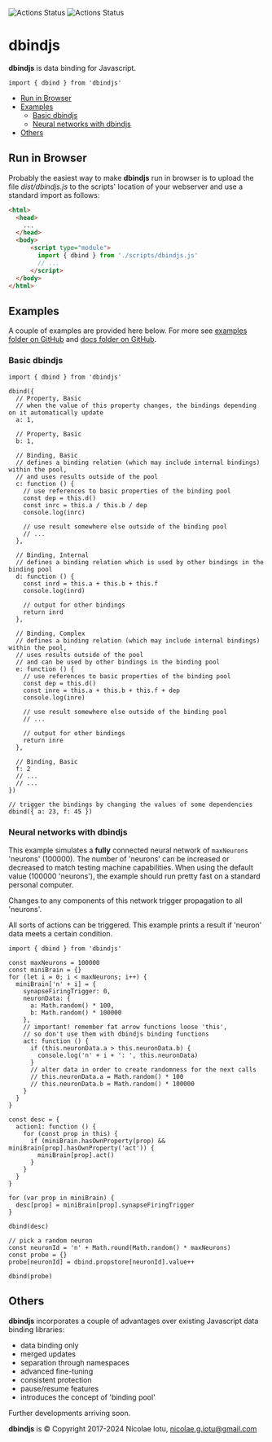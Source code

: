 ![Actions Status](https://github.com/NicolaeIotu/dbindjs/workflows/CI/badge.svg)
![Actions Status](https://github.com/NicolaeIotu/dbindjs/workflows/Coverage/badge.svg)

# dbindjs

**dbindjs** is data binding for Javascript.


`import { dbind } from 'dbindjs'`


* [Run in Browser](#run-in-browser)
* [Examples](#examples)
    * [Basic dbindjs](#basic-dbindjs)
    * [Neural networks with dbindjs](#neural-networks-with-dbindjs)
* [Others](#others)

## Run in Browser
Probably the easiest way to make **dbindjs** run in browser is to upload the file *dist/dbindjs.js* to the scripts' location of your webserver and use a standard import as follows:
```html
<html>
  <head>
    ...
  </head>
  <body>
      <script type="module">
        import { dbind } from './scripts/dbindjs.js'
        // ...
      </script>
  </body>
</html>
```

## Examples
A couple of examples are provided here below. For more see 
<a href="https://github.com/NicolaeIotu/dbindjs/tree/main/examples" title="examples folder on GitHub">examples folder on GitHub</a> and 
<a href="https://github.com/NicolaeIotu/dbindjs/tree/main/docs" title="docs folder on GitHub">docs folder on GitHub</a>.

### Basic dbindjs

```
import { dbind } from 'dbindjs'

dbind({
  // Property, Basic
  // when the value of this property changes, the bindings depending on it automatically update
  a: 1,

  // Property, Basic
  b: 1,

  // Binding, Basic
  // defines a binding relation (which may include internal bindings) within the pool,
  // and uses results outside of the pool
  c: function () {
    // use references to basic properties of the binding pool
    const dep = this.d()
    const inrc = this.a / this.b / dep
    console.log(inrc)

    // use result somewhere else outside of the binding pool
    // ...
  },

  // Binding, Internal
  // defines a binding relation which is used by other bindings in the binding pool
  d: function () {
    const inrd = this.a + this.b + this.f
    console.log(inrd)

    // output for other bindings
    return inrd
  },

  // Binding, Complex
  // defines a binding relation (which may include internal bindings) within the pool,
  // uses results outside of the pool
  // and can be used by other bindings in the binding pool
  e: function () {
    // use references to basic properties of the binding pool
    const dep = this.d()
    const inre = this.a + this.b + this.f + dep
    console.log(inre)

    // use result somewhere else outside of the binding pool
    // ...

    // output for other bindings
    return inre
  },

  // Binding, Basic
  f: 2
  // ...
  // ...
})

// trigger the bindings by changing the values of some dependencies
dbind({ a: 23, f: 45 })
```

### Neural networks with dbindjs
This example simulates a **fully** connected neural network of `maxNeurons` 'neurons' 
(100000). The number of 'neurons' can be increased or decreased to match testing 
machine capabilities. When using the default value (100000 'neurons'), the example 
should run pretty fast on a standard personal computer.

Changes to any components of this network trigger propagation to all 'neurons'.

All sorts of actions can be triggered. This example prints a result if 'neuron' 
data meets a certain condition.
```
import { dbind } from 'dbindjs'

const maxNeurons = 100000
const miniBrain = {}
for (let i = 0; i < maxNeurons; i++) {
  miniBrain['n' + i] = {
    synapseFiringTrigger: 0,
    neuronData: {
      a: Math.random() * 100,
      b: Math.random() * 100000
    },
    // important! remember fat arrow functions loose 'this',
    // so don't use them with dbindjs binding functions
    act: function () {
      if (this.neuronData.a > this.neuronData.b) {
        console.log('n' + i + ': ', this.neuronData)
      }
      // alter data in order to create randomness for the next calls
      // this.neuronData.a = Math.random() * 100
      // this.neuronData.b = Math.random() * 100000
    }
  }
}

const desc = {
  action1: function () {
    for (const prop in this) {
      if (miniBrain.hasOwnProperty(prop) && miniBrain[prop].hasOwnProperty('act')) {
        miniBrain[prop].act()
      }
    }
  }
}

for (var prop in miniBrain) {
  desc[prop] = miniBrain[prop].synapseFiringTrigger
}

dbind(desc)

// pick a random neuron
const neuronId = 'n' + Math.round(Math.random() * maxNeurons)
const probe = {}
probe[neuronId] = dbind.propstore[neuronId].value++

dbind(probe)
```

## Others

**dbindjs** incorporates a couple of advantages over existing Javascript data binding libraries:
* data binding only
* merged updates
* separation through namespaces
* advanced fine-tuning
* consistent protection
* pause/resume features
* introduces the concept of 'binding pool'

Further developments arriving soon.

**dbindjs** is © Copyright 2017-2024 Nicolae Iotu, nicolae.g.iotu@gmail.com
